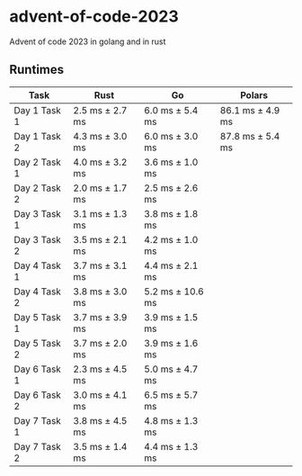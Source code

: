 # advent-of-code-2023
Advent of code 2023 in golang and in rust

## Runtimes

| Task       | Rust      | Go        | Polars    |
|------------|-----------|-----------|-----------|
| Day 1 Task 1 | 2.5 ms ± 2.7 ms  | 6.0 ms ± 5.4 ms  | 86.1 ms ± 4.9 ms  |
| Day 1 Task 2 | 4.3 ms ± 3.0 ms  | 6.0 ms ± 3.0 ms  | 87.8 ms ± 5.4 ms  |
| Day 2 Task 1 | 4.0 ms ± 3.2 ms  | 3.6 ms ± 1.0 ms  |
| Day 2 Task 2 | 2.0 ms ± 1.7 ms  | 2.5 ms ± 2.6 ms  |
| Day 3 Task 1 | 3.1 ms ± 1.3 ms  | 3.8 ms ± 1.8 ms  |
| Day 3 Task 2 | 3.5 ms ± 2.1 ms  | 4.2 ms ± 1.0 ms  |
| Day 4 Task 1 | 3.7 ms ± 3.1 ms  | 4.4 ms ± 2.1 ms  |
| Day 4 Task 2 | 3.8 ms ± 3.0 ms  | 5.2 ms ± 10.6 ms  |
| Day 5 Task 1 | 3.7 ms ± 3.9 ms  | 3.9 ms ± 1.5 ms  |
| Day 5 Task 2 | 3.7 ms ± 2.0 ms  | 3.9 ms ± 1.6 ms  |
| Day 6 Task 1 | 2.3 ms ± 4.5 ms  | 5.0 ms ± 4.7 ms  |
| Day 6 Task 2 | 3.0 ms ± 4.1 ms  | 6.5 ms ± 5.7 ms  |
| Day 7 Task 1 | 3.8 ms ± 4.5 ms  | 4.8 ms ± 1.3 ms  |
| Day 7 Task 2 | 3.5 ms ± 1.4 ms  | 4.4 ms ± 1.3 ms  |